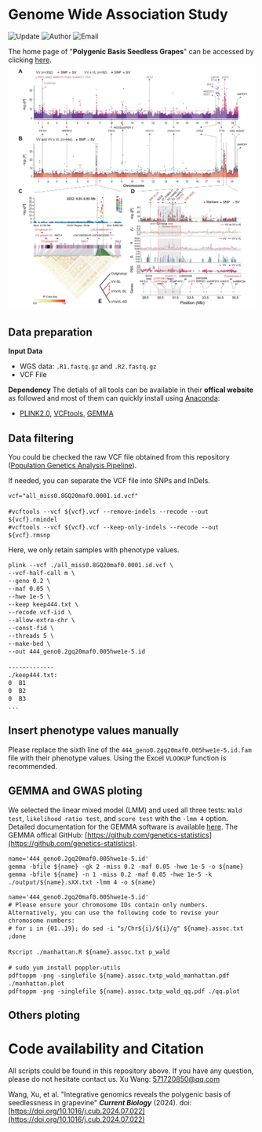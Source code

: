 # Genome Wide Association Study 
![Update](https://img.shields.io/badge/Update-01/08/2024-green?logo=github)
![Author](https://img.shields.io/badge/Author-Xu.Wang-orange)
![Email](https://img.shields.io/badge/Email-571720850@qq.com-blue?) 

The home page of "**Polygenic Basis Seedless Grapes**" can be accessed by clicking [here](https://github.com/zhouyflab/Polygenic_Basis_Seedless_Grapes).
![Genome Wide Association Study](https://github.com/Immortal2333/Genome_Wide_Association_Study/blob/main/Figure%203.jpg)

## Data preparation  
**Input Data**
* WGS data: `.R1.fastq.gz` and `.R2.fastq.gz`
* VCF File

**Dependency**
The detials of all tools can be available in their **offical website** as followed and most of them can quickly install using [Anaconda](https://anaconda.org/):
* [PLINK2.0](https://anaconda.org/bioconda/plink2), [VCFtools](https://anaconda.org/bioconda/vcftools), [GEMMA](https://anaconda.org/bioconda/gemma)

## Data filtering
You could be checked the raw VCF file obtained from this repository ([Population Genetics Analysis Pipeline](https://github.com/Immortal2333/Population_Analysis_Pipeline)).

If needed, you can separate the VCF file into SNPs and InDels.
```
vcf="all_miss0.8GQ20maf0.0001.id.vcf"

#vcftools --vcf ${vcf}.vcf --remove-indels --recode --out ${vcf}.rmindel
#vcftools --vcf ${vcf}.vcf --keep-only-indels --recode --out ${vcf}.rmsnp
```

Here, we only retain samples with phenotype values.
```
plink --vcf ./all_miss0.8GQ20maf0.0001.id.vcf \
--vcf-half-call m \
--geno 0.2 \
--maf 0.05 \
--hwe 1e-5 \
--keep keep444.txt \
--recode vcf-iid \
--allow-extra-chr \
--const-fid \
--threads 5 \
--make-bed \
--out 444_geno0.2gq20maf0.005hwe1e-5.id

-------------
./keep444.txt:
0  B1
0  B2
0  B3
...
```

## Insert phenotype values manually
Please replace the sixth line of the `444_geno0.2gq20maf0.005hwe1e-5.id.fam` file with their phenotype values. Using the Excel `VLOOKUP` function is recommended.

## GEMMA and GWAS ploting
We selected the linear mixed model (LMM) and used all three tests: `Wald test`, `likelihood ratio test`, and `score test` with the `-lmm 4` option. Detailed documentation for the GEMMA software is available [here](https://xiangzhou.github.io/software/GEMMAmanual.pdf). The GEMMA offical GitHub: [https://github.com/genetics-statistics](https://github.com/genetics-statistics).
```
name='444_geno0.2gq20maf0.005hwe1e-5.id'
gemma -bfile ${name} -gk 2 -miss 0.2 -maf 0.05 -hwe 1e-5 -o ${name}
gemma -bfile ${name} -n 1 -miss 0.2 -maf 0.05 -hwe 1e-5 -k ./output/${name}.sXX.txt -lmm 4 -o ${name}
```

```
name='444_geno0.2gq20maf0.005hwe1e-5.id'
# Please ensure your chromosome IDs contain only numbers. Alternatively, you can use the following code to revise your chromosome numbers:
# for i in {01..19}; do sed -i "s/Chr${i}/${i}/g" ${name}.assoc.txt ;done 

Rscript ./manhattan.R ${name}.assoc.txt p_wald

# sudo yum install poppler-utils
pdftoppm -png -singlefile ${name}.assoc.txtp_wald_manhattan.pdf ./manhattan.plot
pdftoppm -png -singlefile ${name}.assoc.txtp_wald_qq.pdf ./qq.plot
```
## Others ploting


# Code availability and Citation
All scripts could be found in this repository above. If you have any question, please do not hesitate contact us. Xu Wang: 571720850@qq.com

Wang, Xu, et al. "Integrative genomics reveals the polygenic basis of seedlessness in grapevine" ***Current Biology*** (2024). doi: [https://doi.org/10.1016/j.cub.2024.07.022](https://doi.org/10.1016/j.cub.2024.07.022)

